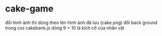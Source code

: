 # cake-game
đổi hình ảnh thì dùng theo lên hình ảnh đã lưu (cake.png)
đổi back ground trong css
cakebank.js dòng 9 + 10 là kích cỡ của nhân vật
